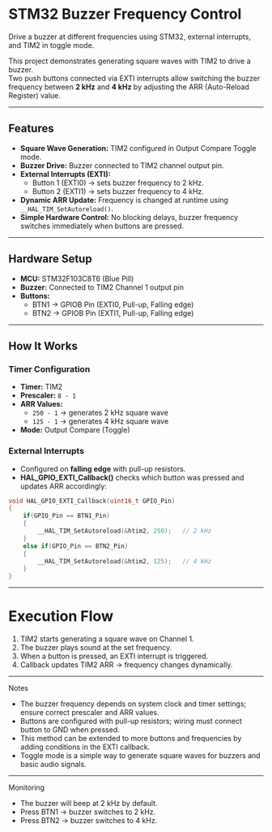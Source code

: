 # STM32 Buzzer Frequency Control  
Drive a buzzer at different frequencies using STM32, external interrupts, and TIM2 in toggle mode.

This project demonstrates generating square waves with TIM2 to drive a buzzer.  
Two push buttons connected via EXTI interrupts allow switching the buzzer frequency between **2 kHz** and **4 kHz** by adjusting the ARR (Auto-Reload Register) value.

---

## Features
- **Square Wave Generation:** TIM2 configured in Output Compare Toggle mode.  
- **Buzzer Drive:** Buzzer connected to TIM2 channel output pin.  
- **External Interrupts (EXTI):**  
  - Button 1 (EXTI0) → sets buzzer frequency to 2 kHz.  
  - Button 2 (EXTI1) → sets buzzer frequency to 4 kHz.  
- **Dynamic ARR Update:** Frequency is changed at runtime using `__HAL_TIM_SetAutoreload()`.  
- **Simple Hardware Control:** No blocking delays, buzzer frequency switches immediately when buttons are pressed.  

---

## Hardware Setup
- **MCU:** STM32F103C8T6 (Blue Pill)  
- **Buzzer:** Connected to TIM2 Channel 1 output pin  
- **Buttons:**  
  - BTN1 → GPIOB Pin (EXTI0, Pull-up, Falling edge)  
  - BTN2 → GPIOB Pin (EXTI1, Pull-up, Falling edge)  

---

## How It Works

### Timer Configuration
- **Timer:** TIM2  
- **Prescaler:** `8 - 1`  
- **ARR Values:**  
  - `250 - 1` → generates 2 kHz square wave  
  - `125 - 1` → generates 4 kHz square wave  
- **Mode:** Output Compare (Toggle)  

### External Interrupts
- Configured on **falling edge** with pull-up resistors.  
- **HAL_GPIO_EXTI_Callback()** checks which button was pressed and updates ARR accordingly:  

```c
void HAL_GPIO_EXTI_Callback(uint16_t GPIO_Pin)
{
    if(GPIO_Pin == BTN1_Pin)
    {
        __HAL_TIM_SetAutoreload(&htim2, 250);   // 2 kHz
    }
    else if(GPIO_Pin == BTN2_Pin)
    {
        __HAL_TIM_SetAutoreload(&htim2, 125);   // 4 kHz
    }
}
```

---

# Execution Flow
1. TIM2 starts generating a square wave on Channel 1.
2. The buzzer plays sound at the set frequency.
3. When a button is pressed, an EXTI interrupt is triggered.
4. Callback updates TIM2 ARR → frequency changes dynamically.

---

Notes
- The buzzer frequency depends on system clock and timer settings; ensure correct prescaler and ARR values.
- Buttons are configured with pull-up resistors; wiring must connect button to GND when pressed.
- This method can be extended to more buttons and frequencies by adding conditions in the EXTI callback.
- Toggle mode is a simple way to generate square waves for buzzers and basic audio signals.

---

Monitoring
- The buzzer will beep at 2 kHz by default.
- Press BTN1 → buzzer switches to 2 kHz.
- Press BTN2 → buzzer switches to 4 kHz.
